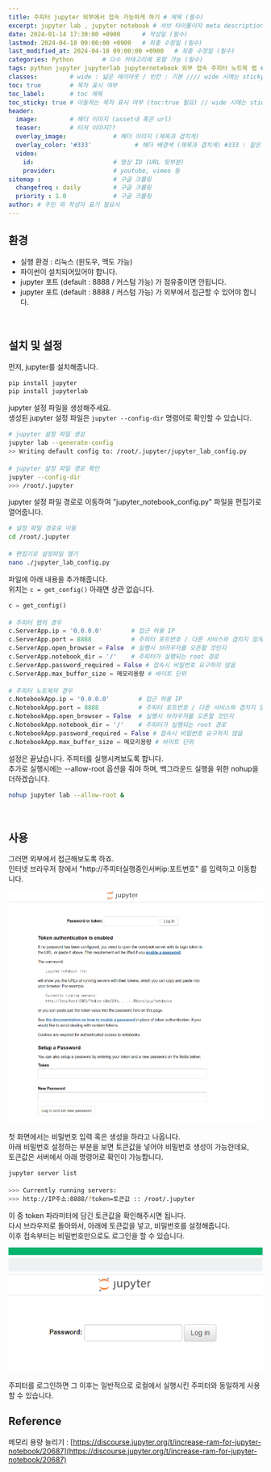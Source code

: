 ```yaml
---
title: 주피터 jupyter 외부에서 접속 가능하게 하기 # 제목 (필수)
excerpt: jupyter lab , jupyter notebook # 서브 타이틀이자 meta description (필수)
date: 2024-01-14 17:30:00 +0900      # 작성일 (필수)
lastmod: 2024-04-18 09:00:00 +0900   # 최종 수정일 (필수)
last_modified_at: 2024-04-18 09:00:00 +0900   # 최종 수정일 (필수)
categories: Python        # 다수 카테고리에 포함 가능 (필수)
tags: python jupyter jupyterlab jupyternotebook 외부 접속 주피터 노트북 랩 # 태그 복수개 가능 (필수)
classes:         # wide : 넓은 레이아웃 / 빈칸 : 기본 //// wide 시에는 sticky toc 불가
toc: true        # 목차 표시 여부
toc_label:       # toc 제목
toc_sticky: true # 이동하는 목차 표시 여부 (toc:true 필요) // wide 시에는 sticky toc 불가
header: 
  image:         # 헤더 이미지 (asset내 혹은 url)
  teaser:        # 티저 이미지??
  overlay_image:             # 헤더 이미지 (제목과 겹치게)
  overlay_color: '#333'            # 헤더 배경색 (제목과 겹치게) #333 : 짙은 회색 (필수)
  video:
    id:                      # 영상 ID (URL 뒷부분)
    provider:                # youtube, vimeo 등
sitemap :                    # 구글 크롤링
  changefreq : daily         # 구글 크롤링
  priority : 1.0             # 구글 크롤링
author: # 주인 외 작성자 표기 필요시
---
```

<!--postNo: 20240114_004-->


## 환경  

- 실행 환경 : 리눅스 (윈도우, 맥도 가능)  
- 파이썬이 설치되어있어야 합니다.  
- jupyter 포트 (default : 8888 / 커스텀 가능) 가 점유중이면 안됩니다.  
- jupyter 포트 (default : 8888 / 커스텀 가능) 가 외부에서 접근할 수 있어야 합니다.  

<br>

## 설치 및 설정

먼저, jupyter를 설치해줍니다.  

```bash
pip install jupyter
pip install jupyterlab
```

jupyter 설정 파일을 생성해주세요.  
생성된 jupyter 설정 파일은 `jupyter --config-dir` 명령어로 확인할 수 있습니다.  

```bash
# jupyter 설정 파일 생성
jupyter lab --generate-config
>> Writing default config to: /root/.jupyter/jupyter_lab_config.py

# jupyter 설정 파일 경로 확인
jupyter --config-dir
>>> /root/.jupyter
```

jupyter 설정 파일 경로로 이동하여 "jupyter_notebook_config.py" 파일을 편집기로 열어줍니다.  

```bash
# 설정 파일 경로로 이동
cd /root/.jupyter

# 편집기로 설정파일 열기
nano ./jupyter_lab_config.py
```

파일에 아래 내용을 추가해줍니다.  
위치는 `c = get_config()` 아래면 상관 없습니다.  

```python
c = get_config()

# 주피터 랩의 경우
c.ServerApp.ip = '0.0.0.0'        # 접근 허용 IP
c.ServerApp.port = 8888           # 주피터 포트번호 / 다른 서비스와 겹치지 않게
c.ServerApp.open_browser = False  # 실행시 브라우저를 오픈할 것인지
c.ServerApp.notebook_dir = '/'    # 주피터가 실행되는 root 경로
c.ServerApp.password_required = False # 접속시 비밀번호 요구하지 않음
c.ServerApp.max_buffer_size = 메모리용량 # 바이트 단위

# 주피터 노트북의 경우
c.NotebookApp.ip = '0.0.0.0'        # 접근 허용 IP
c.NotebookApp.port = 8888           # 주피터 포트번호 / 다른 서비스와 겹치지 않게
c.NotebookApp.open_browser = False  # 실행시 브라우저를 오픈할 것인지
c.NotebookApp.notebook_dir = '/'    # 주피터가 실행되는 root 경로
c.NotebookApp.password_required = False # 접속시 비밀번호 요구하지 않음
c.NotebookApp.max_buffer_size = 메모리용량 # 바이트 단위
```

설정은 끝났습니다. 주피터를 실행시켜보도록 합니다.  
추가로 실행시에는 --allow-root 옵션을 줘야 하며, 백그라운드 실행을 위한 nohup을 더하겠습니다.  

```bash
nohup jupyter lab --allow-root &
```

<br>

## 사용  

그러면 외부에서 접근해보도록 하죠.  
인터넷 브라우저 창에서 "http://주피터실행중인서버ip:포트번호" 를 입력하고 이동합니다.   

![](/assets/images/20240114_004_001.png)

첫 화면에서는 비밀번호 입력 혹은 생성을 하라고 나옵니다.  
아래 비밀번호 설정하는 부분을 보면 토큰값을 넣어야 비밀번호 생성이 가능한데요,  
토큰값은 서버에서 아래 명령어로 확인이 가능합니다.  

```bash
jupyter server list

>>> Currently running servers:
>>> http://IP주소:8888/?token=토큰값 :: /root/.jupyter
```

이 중 token 파라미터에 담긴 토큰값을 확인해주시면 됩니다.  
다시 브라우저로 돌아와서, 아래에 토큰값을 넣고, 비밀번호를 설정해줍니다.  
이후 접속부터는 비밀번호만으로도 로그인을 할 수 있습니다.  

![](/assets/images/20240114_004_002.png)

주피터를 로그인하면 그 이후는 일반적으로 로컬에서 실행시킨 주피터와 동일하게 사용할 수 있습니다.  


## Reference  

메모리 용량 늘리기 : [https://discourse.jupyter.org/t/increase-ram-for-jupyter-notebook/20687](https://discourse.jupyter.org/t/increase-ram-for-jupyter-notebook/20687)  
